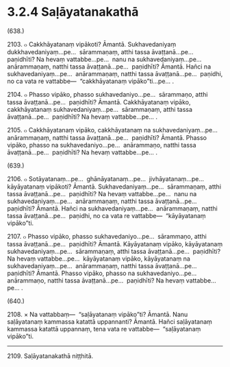 # 3.2.4 Saḷāyatanakathā

(638.)

2103\. ๐ Cakkhāyatanaṃ vipākoti? Āmantā. Sukhavedaniyaṃ dukkhavedaniyaṃ…pe…  sārammaṇaṃ, atthi tassa āvaṭṭanā…pe…  paṇidhīti? Na hevaṃ vattabbe…pe…  nanu na sukhavedaniyaṃ…pe…  anārammaṇaṃ, natthi tassa āvaṭṭanā…pe…  paṇidhīti? Āmantā. Hañci na sukhavedaniyaṃ…pe…  anārammaṇaṃ, natthi tassa āvaṭṭanā…pe…  paṇidhi, no ca vata re vattabbe—  “cakkhāyatanaṃ vipāko”ti…pe… .

2104\. ๐ Phasso vipāko, phasso sukhavedaniyo…pe…  sārammaṇo, atthi tassa āvaṭṭanā…pe…  paṇidhīti? Āmantā. Cakkhāyatanaṃ vipāko, cakkhāyatanaṃ sukhavedaniyaṃ…pe…  sārammaṇaṃ, atthi tassa āvaṭṭanā…pe…  paṇidhīti? Na hevaṃ vattabbe…pe… .

2105\. ๐ Cakkhāyatanaṃ vipāko, cakkhāyatanaṃ na sukhavedaniyaṃ…pe…  anārammaṇaṃ, natthi tassa āvaṭṭanā…pe…  paṇidhīti? Āmantā. Phasso vipāko, phasso na sukhavedaniyo…pe…  anārammaṇo, natthi tassa āvaṭṭanā…pe…  paṇidhīti? Na hevaṃ vattabbe…pe… .

(639.)

2106\. ๐ Sotāyatanaṃ…pe…  ghānāyatanaṃ…pe…  jivhāyatanaṃ…pe…  kāyāyatanaṃ vipākoti? Āmantā. Sukhavedaniyaṃ…pe…  sārammaṇaṃ, atthi tassa āvaṭṭanā…pe…  paṇidhīti? Na hevaṃ vattabbe…pe…  nanu na sukhavedaniyaṃ…pe…  anārammaṇaṃ, natthi tassa āvaṭṭanā…pe…  paṇidhīti? Āmantā. Hañci na sukhavedaniyaṃ…pe…  anārammaṇaṃ, natthi tassa āvaṭṭanā…pe…  paṇidhi, no ca vata re vattabbe—  “kāyāyatanaṃ vipāko”ti.

2107\. ๐ Phasso vipāko, phasso sukhavedaniyo…pe…  sārammaṇo, atthi tassa āvaṭṭanā…pe…  paṇidhīti? Āmantā. Kāyāyatanaṃ vipāko, kāyāyatanaṃ sukhavedaniyaṃ…pe…  sārammaṇaṃ, atthi tassa āvaṭṭanā…pe…  paṇidhīti? Na hevaṃ vattabbe…pe…  kāyāyatanaṃ vipāko, kāyāyatanaṃ na sukhavedaniyaṃ…pe…  anārammaṇaṃ, natthi tassa āvaṭṭanā…pe…  paṇidhīti? Āmantā. Phasso vipāko, phasso na sukhavedaniyo…pe…  anārammaṇo, natthi tassa āvaṭṭanā…pe…  paṇidhīti? Na hevaṃ vattabbe…pe… .

(640.)

2108\. × Na vattabbaṃ—  “saḷāyatanaṃ vipāko”ti? Āmantā. Nanu saḷāyatanaṃ kammassa katattā uppannanti? Āmantā. Hañci saḷāyatanaṃ kammassa katattā uppannaṃ, tena vata re vattabbe—  “saḷāyatanaṃ vipāko”ti.

---

2109\. Saḷāyatanakathā niṭṭhitā.
